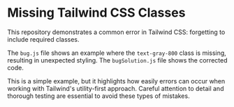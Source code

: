 # Missing Tailwind CSS Classes

This repository demonstrates a common error in Tailwind CSS: forgetting to include required classes.

The `bug.js` file shows an example where the `text-gray-800` class is missing, resulting in unexpected styling. The `bugSolution.js` file shows the corrected code.

This is a simple example, but it highlights how easily errors can occur when working with Tailwind's utility-first approach. Careful attention to detail and thorough testing are essential to avoid these types of mistakes.
